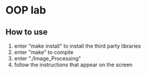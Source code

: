 # OOP lab
## How to use
1. enter "make install" to install the third party libraries
2. enter "make" to compile
3. enter "./Image_Processing"
4. follow the instructions that appear on the screen
